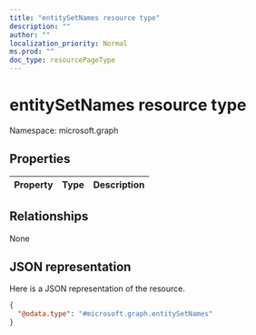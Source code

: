 ```yaml
---
title: "entitySetNames resource type"
description: ""
author: ""
localization_priority: Normal
ms.prod: ""
doc_type: resourcePageType
---
```


# entitySetNames resource type


Namespace: microsoft.graph



## Properties
|Property|Type|Description|
|:---|:---|:---|

## Relationships
None

## JSON representation
Here is a JSON representation of the resource.
<!-- {
  "blockType": "resource",
  "@odata.type": "microsoft.graph.entitySetNames"
}
-->
``` json
{
  "@odata.type": "#microsoft.graph.entitySetNames"
}
```

